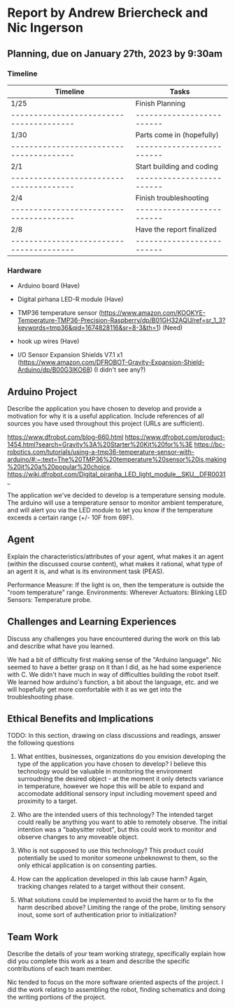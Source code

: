 # Report by Andrew Briercheck and Nic Ingerson

## Planning, due on January 27th, 2023 by 9:30am

### Timeline

| Timeline                                | Tasks                     |
| --------------------------------------- | ------------------------- |
| 1/25                                    | Finish Planning           |
| --------------------------------------- | ------------------------- |
| 1/30                                    | Parts come in (hopefully) |
| --------------------------------------- | ------------------------- |
| 2/1                                     | Start building and coding |
| --------------------------------------- | ------------------------- |
| 2/4                                     | Finish troubleshooting    |
| --------------------------------------- | ------------------------- |
| 2/8                                     | Have the report finalized |
| --------------------------------------- | ------------------------- |

### Hardware

- Arduino board (Have)

- Digital pirhana LED-R module (Have)

- TMP36 temperature sensor (https://www.amazon.com/KOOKYE-Temperature-TMP36-Precision-Raspberry/dp/B01GH32AQU/ref=sr_1_3?keywords=tmp36&qid=1674828116&sr=8-3&th=1) (Need)

- hook up wires (Have)

- I/O Sensor Expansion Shields V7.1 x1 (https://www.amazon.com/DFROBOT-Gravity-Expansion-Shield-Arduino/dp/B00G3IKO68) (I didn't see any?)

## Arduino Project

Describe the application you have chosen to develop and provide a motivation for why it is a useful application. Include references of all sources you have used throughout this project (URLs are sufficient).

https://www.dfrobot.com/blog-660.html
https://www.dfrobot.com/product-1454.html?search=Gravity%3A%20Starter%20Kit%20for%%3E
https://bc-robotics.com/tutorials/using-a-tmp36-temperature-sensor-with-arduino/#:~:text=The%20TMP36%20temperature%20sensor%20is,making%20it%20a%20popular%20choice.
https://wiki.dfrobot.com/Digital_piranha_LED_light_module__SKU__DFR0031_

The application we've decided to develop is a temperature sensing module. The arduino will use a temperature sensor to monitor ambient temperature, and will alert you via the LED module to let you know if the temperature exceeds a certain range (+/- 10F from 69F).

## Agent

Explain the characteristics/attributes of your agent, what makes it an agent (within the discussed course content), what makes it rational, what type of an agent it is, and what is its environment task (PEAS).

Performance Measure: If the light is on, then the temperature is outside the "room temperature" range.
Environments: Wherever
Actuators: Blinking LED
Sensors: Temperature probe.

## Challenges and Learning Experiences
Discuss any challenges you have encountered during the work on this lab and describe what have you learned.

We had a bit of difficulty first making sense of the "Arduino language". Nic seemed to have a better grasp on it than I did, as he had some experience with C. We didn't have much in way of difficulties building the robot itself. We learned how arduino's function, a bit about the language, etc. and we will hopefully get more comfortable with it as we get into the troubleshooting phase.

## Ethical Benefits and Implications

TODO:
In this section, drawing on class discussions and readings, answer the following questions

1. What entities, businesses, organizations do you envision developing the type of the application you have chosen to develop?
I believe this technology would be valuable in monitoring the environment surroudning the desired object - at the moment it only detects variance in temperature, however we hope this will be able to expand and accomodate additional sensory input including movement speed and proximity to a target.

2. Who are the intended users of this technology?
The intended target could really be anything you want to able to remotely observe. The initial intention was a "babysitter robot", but this could work to monitor and observe changes to any moveable object. 

3. Who is not supposed to use this technology?
This product could potentially be used to monitor someone unbeknownst to them, so the only ethical application is on consenting parties.

4. How can the application developed in this lab cause harm?
Again, tracking changes related to a target without their consent.

5. What solutions could be implemented to avoid the harm or to fix the harm described above?
Limiting the range of the probe, limiting sensory inout, some sort of authentication prior to initialization?

## Team Work

Describe the details of your team working strategy, specifically explain how did you complete this work as a team and describe the specific contributions of each team member.

Nic tended to focus on the more software oriented aspects of the project. I did the work relating to assembling the robot, finding schematics and doing the writing portions of the project. 

